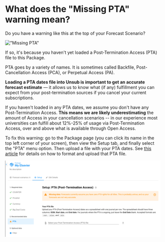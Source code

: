 # What does the "Missing PTA" warning mean?

Do you have a warning like this at the top of your Forecast Scenario?

!["Missing PTA"](https://downloads.intercomcdn.com/i/o/337656123/7f3347e60f6794ef2fa7318a/image.png?expires=1621208724\&signature=7eec8c9c1a9ff32aaf634429e9a88aff8913dfc1444b849d89e53dc688bfe527)

If so, it's because you haven't yet loaded a Post-Termination Access (PTA) file to this Package.

PTA goes by a variety of names. It is sometimes called Backfile, Post-Cancellation Access (PCA), or Perpetual Access (PA).

**Loading a PTA dates file into Unsub is important to get an accurate forecast estimate** — it allows us to know what (if any) fulfillment you can expect from your post-termination sources if you cancel your current subscriptions.

If you haven't loaded in any PTA dates, we assume you don't have any Post-Termination Access. **This means we are likely underestimating** the amount of Access in your cancellation scenarios -- in our experience most universities can fulfill about 12%-25% of usage via Post-Termination Access, over and above what is available through Open Access.

To fix this warning: go to the Package page (you can click its name in the top left corner of your screen), then view the Setup tab, and finally select the "PTA" menu option. Then upload a file with your PTA dates. See [this article](../how-to-guides/upload-pta-data.md) for details on how to format and upload that PTA file.

![Screenshot of the PTA setup page](../.gitbook/assets/missing-pta-warning.png)
